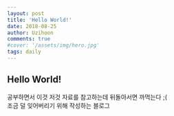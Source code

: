 ```yaml
---
layout: post
title: 'Hello World!'
date: 2018-08-25
author: Uzihoon
comments: true
#cover: '/assets/img/hero.jpg'
tags: daily
---
```


## Hello World!

공부하면서 이것 저것 자료를 참고하는데 뒤돌아서면 까먹는다 ;(  
조금 덜 잊어버리기 위해 작성하는 블로그